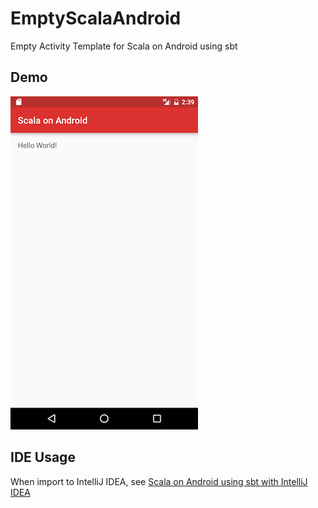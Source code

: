 # EmptyScalaAndroid
Empty Activity Template for Scala on Android using sbt

## Demo
![screenshot](https://github.com/b0npu/EmptyScalaAndroid/blob/graphicimages/empty.png)

## IDE Usage
When import to IntelliJ IDEA, see [Scala on Android using sbt with IntelliJ IDEA](http://b0npu.hatenablog.com/entry/2016/07/17/204817#Hello-Scala)
